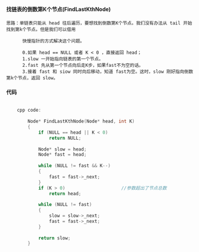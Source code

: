 #### 找链表的倒数第K个节点(FindLastKthNode)

	思路：单链表只能从 head 往后遍历，要想找到倒数第K个节点。我们没有办法从 tail 开始找到第k个节点。但是我们可以借用
	
		  快慢指针的方式解决这个问题。
		  
		  0.如果 head == NULL 或者 K < 0 ，直接返回 head；
		  1.slow 一开始指向链表的第一个节点。
		  2.fast 先从第一个节点向后走K步，如果fast不为空的话。
		  3.接着 fast 和 siow 同时向后移动，知道 fast为空。这时，slow 刚好指向倒数第k个节点，返回 slow。
		  

#### 代码

```cpp

	cpp code:
	
		Node* FindLastKthNode(Node* head, int K)
		{
			if (NULL == head || K < 0)
				return NULL;
	
			Node* slow = head;
			Node* fast = head;
	
			while (NULL != fast && K--)
			{
				fast = fast->_next;
			}
			if (K > 0)                     //参数超出了节点总数
				return head;
	
			while (NULL != fast)
			{
				slow = slow->_next;
				fast = fast->_next;
			}
	
			return slow;
		}
		
		
		
```




